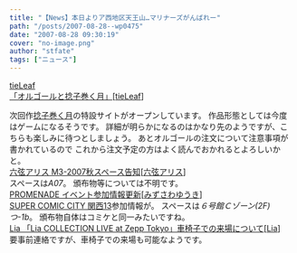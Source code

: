 ```yaml
---
title: "【News】本日よりア西地区天王山…マリナーズがんばれー"
path: "/posts/2007-08-28--wp0475"
date: "2007-08-28 09:30:19"
cover: "no-image.png"
author: "stfate"
tags: ["ニュース"]
---
```


<style type="text/css">
<!--
p {white-space: pre-wrap};
-->
</style>

<a class="topics" href="http://tieleaf.net/" target="_blank">tieLeaf 「オルゴールと捻子巻く月」</a><span class="junre">[<a href="http://tieleaf.net/" target="_blank">tieLeaf</a>]</span>
<div class="news">次回作<a href="http://tieleaf.net/neji/index.html" target="_blank">捻子巻く月</a>の特設サイトがオープンしています。
作品形態としては今度はゲームになるそうです。
詳細が明らかになるのはかなり先のようですが、こちらも楽しみに待つとしましょう。
あとオルゴールの注文について注意事項が書かれているので
これから注文予定の方はよく読んでおかれるとよろしいかと。</div>
<a class="topics" href="http://www.rokugen.net/" target="_blank">六弦アリス M3-2007秋スペース告知</a><span class="junre">[<a href="http://www.rokugen.net/" target="_blank">六弦アリス</a>]</span>
<div class="news">スペースは<em>A07</em>。
頒布物等については不明です。</div>
<a class="topics" href="http://park17.wakwak.com/~one/promenade/" target="_blank">PROMENADE イベント参加情報更新</a><span class="junre">[<a href="http://park17.wakwak.com/~one/promenade/" target="_blank">みずさわゆうき</a>]</span>
<div class="news"><a href="http://www.akaboo.jp/event/sk13.html" target="_blank">SUPER COMIC CITY 関西13</a>参加情報が。
スペースは<em>６号館Ｃゾーン(2F) つ-1b</em>。
頒布物自体はコミケと同一みたいですね。</div>
<a class="topics" href="http://lias-cafe.com/special/" target="_blank">Lia 「Lia COLLECTION LIVE at Zepp Tokyo」車椅子での来場について</a><span class="junre">[<a href="http://www.lias-cafe.com/" target="_blank">Lia</a>]</span>
<div class="news">要事前連絡ですが、車椅子での来場も可能なようです。</div>
